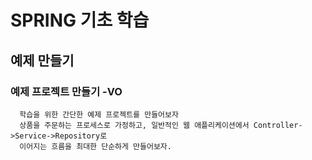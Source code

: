 # SPRING 기초 학습

## 예제 만들기 

### 예제 프로젝트 만들기 -VO
```
  학습을 위한 간단한 예제 프로젝트를 만들어보자 
  상품을 주문하는 프로세스로 가정하고, 일반적인 웹 애플리케이션에서 Controller->Service->Repository로 
  이어지는 흐름을 최대한 단순하게 만들어보자.
```